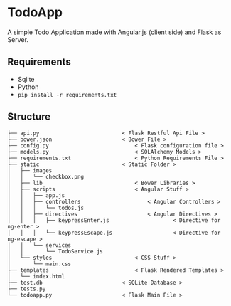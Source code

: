 TodoApp
=======

A simple Todo Application made with Angular.js (client side) and Flask as Server.

## Requirements
- Sqlite
- Python
- ``` pip install -r requirements.txt ```

## Structure
```
├── api.py							< Flask Restful Api File >
├── bower.json						< Bower File >
├── config.py							< Flask configuration file >
├── models.py							< SQLAlchemy Models >
├── requirements.txt					< Python Requirements File >
├── static							< Static Folder >
│   ├── images
│   │   └── checkbox.png
│   ├── lib								< Bower Libraries >
│   ├── scripts							< Angular Stuff >
│   │   ├── app.js
│   │   ├── controllers						< Angular Controllers >
│   │   │   └── todos.js
│   │   ├── directives						< Angular Directives >
│   │   │   ├── keypressEnter.js					< Directive for ng-enter >
│   │   │   └── keypressEscape.js					< Directive for ng-escape >
│   │   └── services
│   │       └── TodoService.js
│   └── styles							< CSS Stuff >
│       └── main.css
├── templates							< Flask Rendered Templates >
│   └── index.html						
├── test.db							< SQLite Database >
├── tests.py
└── todoapp.py						< Flask Main File >
```




